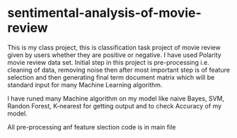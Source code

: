 # sentimental-analysis-of-movie-review

This is my class project, this is classification task project of movie review given by users whether they are positive or negative.
I have used Polarity movie review data set.
Initial step in this project is pre-processing i.e. cleaning of data, removing noise then after most important step is of feature selection and then generating final term document matrix which will be standard input for many Machine Learning algorithm.

I have runed many Machine algorithm on my model like naive Bayes, SVM, Randon Forest, K-nearest for getting output and to check Accuracy of my model.

All pre-processing anf feature slection code is in main file
